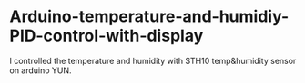 # Arduino-temperature-and-humidiy-PID-control-with-display
I controlled the temperature and humidity with STH10 temp&amp;humidity sensor on arduino YUN.

